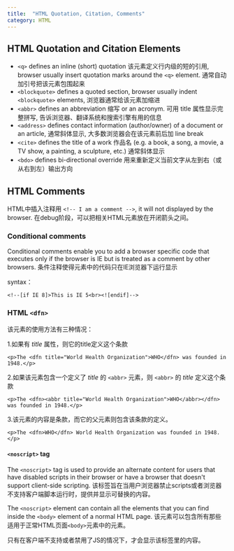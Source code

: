 ```yaml
---
title:  "HTML Quotation, Citation, Comments"
category: HTML
---
```

## HTML Quotation and Citation Elements

+ `<q>` defines an inline (short) quotation 该元素定义行内级的短的引用, browser usually insert quotation marks around the `<q>` element. 通常自动加引号把该元素包围起来 
+ `<blockquote>` defines a quoted section, browser usually indent `<blockquote>` elements, 浏览器通常给该元素加缩进
+ `<abbr>` defines an abbreviation 缩写 or an acronym. 可用 title 属性显示完整拼写, 告诉浏览器、翻译系统和搜索引擎有用的信息
+ `<address>` defines contact information (author/owner) of a document or an article, 通常斜体显示, 大多数浏览器会在该元素前后加 line break
+ `<cite>` defines the title of a work 作品名 (e.g. a book, a song, a movie, a TV show, a painting, a sculpture, etc.) 通常斜体显示
+ `<bdo>` defines bi-directional override 用来重新定义当前文字从左到右（或从右到左）输出方向

<!--more-->

## HTML Comments

HTML中插入注释用 `<!-- I am a comment -->`, it will not displayed by the browser. 在debug阶段，可以把相关HTML元素放在开闭箭头之间。

### Conditional comments

Conditional comments enable you to add a browser specific code that executes only if the browser is IE but is treated as a comment by other browsers. 条件注释使得元素中的代码只在IE浏览器下运行显示

syntax：

    <!--[if IE 8]>This is IE 5<br><![endif]-->

### HTML `<dfn>`

该元素的使用方法有三种情况：

1.如果有 _title_ 属性，则它的title定义这个条款

    <p>The <dfn title="World Health Organization">WHO</dfn> was founded in 1948.</p>

2.如果该元素包含一个定义了 _title_ 的 `<abbr>` 元素，则 `<abbr>` 的 _title_ 定义这个条款

    <p>The <dfn><abbr title="World Health Organization">WHO</abbr></dfn> was founded in 1948.</p>  

3.该元素的内容是条款，而它的父元素则包含该条款的定义。

    <p>The <dfn>WHO</dfn> World Health Organization was founded in 1948.</p>

#### `<noscript>` tag

The `<noscript>` tag is used to provide an alternate content for users that have disabled scripts in their browser or have a browser that doesn't support client-side scripting. 该标签旨在当用户浏览器禁止scripts或者浏览器不支持客户端脚本运行时，提供并显示可替换的内容。

The `<noscript>` element can contain all the elements that you can find inside the `<body>` element of a normal HTML page. 该元素可以包含所有那些适用于正常HTML页面`<body>`元素中的元素。

只有在客户端不支持或者禁用了JS的情况下，才会显示该标签里的内容。
